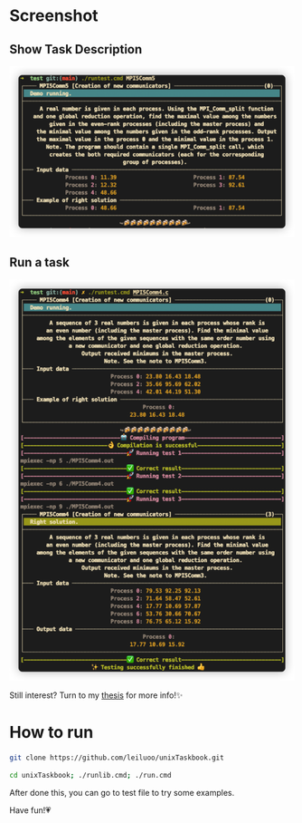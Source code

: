 # Screenshot

## Show Task Description
![](images/1.jpg)

## Run a task
![](images/2.jpg)

Still interest? Turn to my [thesis](https://github.com/leiluoo/unixTaskbook/new/main?readme=1) for more info!✨

# How to run
```bash
git clone https://github.com/leiluoo/unixTaskbook.git
```

```bash
cd unixTaskbook; ./runlib.cmd; ./run.cmd
```

After done this, you can go to test file to try some examples.

Have fun!💗
